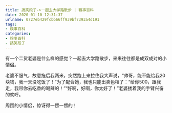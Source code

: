 ```yaml
---
title: 搞笑段子->一起去大学路散步 | 糗事百科
date: 2020-01-10 12:31:37
urlname: 0727eb429fcbb66ff939bf7393a4d191
tags: 
- 糗事百科
categories:
- 糗事百科
- 搞笑段子
---
```

有一个二货老婆是什么样的感觉？一起去大学路散步，来来往往都是成双成对的小情侣。

老婆不服气，故意拖后我两米，突然跑上来拉住我大声说，“帅哥，能不能给我20块钱，我一天没吃饭了！”为了配合她，我也只能出卖色相了：“给你500，跟我走，我带你去吃香的喝辣的！”“好啊，好啊，你太好了！”老婆搂着我的手臂兴奋的欢呼。

周围的小情侣，惊讶得一愣一愣的！


